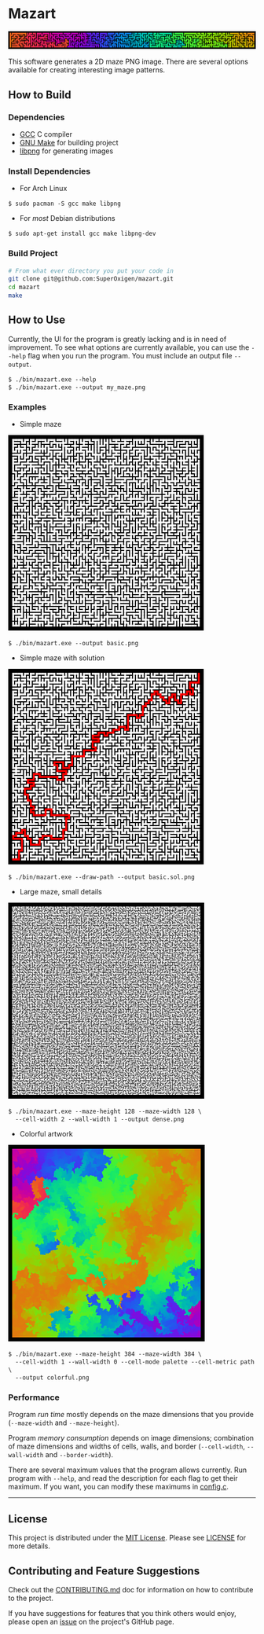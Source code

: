 # Mazart

![alt text](examples/bar.png)

This software generates a 2D maze PNG image.  There are several options
available for creating interesting image patterns.

## How to Build

### Dependencies

*   [GCC](https://gcc.gnu.org/) C compiler
*   [GNU Make](https://www.gnu.org/software/make/) for building project
*   [libpng](http://www.libpng.org/pub/png/libpng.html) for generating images

### Install Dependencies

*   For Arch Linux
```
$ sudo pacman -S gcc make libpng
```

*   For _most_ Debian distributions
```
$ sudo apt-get install gcc make libpng-dev
```

### Build Project

```bash
# From what ever directory you put your code in
git clone git@github.com:SuperOxigen/mazart.git
cd mazart
make
```

## How to Use

Currently, the UI for the program is greatly lacking and is in need of
improvement.  To see what options are currently available, you can use the
`--help` flag when you run the program.  You must include an output file
`--output`.

```
$ ./bin/mazart.exe --help
$ ./bin/mazart.exe --output my_maze.png
```

### Examples

*   Simple maze

![alt text](examples/basic.png)

```
$ ./bin/mazart.exe --output basic.png
```

*   Simple maze with solution

![alt text](examples/basic.sol.png)

```
$ ./bin/mazart.exe --draw-path --output basic.sol.png
```

*   Large maze, small details

![alt text](examples/dense.png)

```
$ ./bin/mazart.exe --maze-height 128 --maze-width 128 \
  --cell-width 2 --wall-width 1 --output dense.png
```

*   Colorful artwork

![alt text](examples/colorful.png)

```
$ ./bin/mazart.exe --maze-height 384 --maze-width 384 \
  --cell-width 1 --wall-width 0 --cell-mode palette --cell-metric path \
  --output colorful.png
```

### Performance

Program _run time_ mostly depends on the maze dimensions that you provide
(`--maze-width` and `--maze-height`).

Program _memory consumption_ depends on image dimensions; combination of maze
dimensions and widths of cells, walls, and border (`--cell-width`,
  `--wall-width` and `--border-width`).

There are several maximum values that the program allows currently.  Run
program with `--help`, and read the description for each flag to get their
maximum.  If you want, you can modify these maximums in [config.c](src/config.c).


---
## License

This project is distributed under the [MIT License](https://opensource.org/licenses/MIT).
Please see [LICENSE](LICENSE) for more details.

## Contributing and Feature Suggestions

Check out the [CONTRIBUTING.md](CONTRIBUTING.md) doc for information on how
to contribute to the project.

If you have suggestions for features that you think others would enjoy,
please open an [issue](https://github.com/SuperOxigen/mazart/issues) on the
project's GitHub page.
